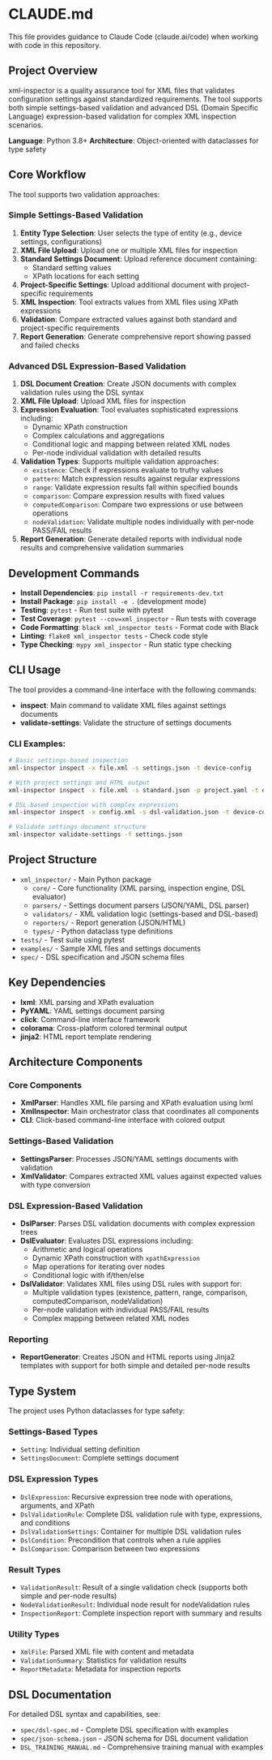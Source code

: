 # CLAUDE.md

This file provides guidance to Claude Code (claude.ai/code) when working with code in this repository.

## Project Overview

xml-inspector is a quality assurance tool for XML files that validates configuration settings against standardized requirements. The tool supports both simple settings-based validation and advanced DSL (Domain Specific Language) expression-based validation for complex XML inspection scenarios.

**Language**: Python 3.8+
**Architecture**: Object-oriented with dataclasses for type safety

## Core Workflow

The tool supports two validation approaches:

### Simple Settings-Based Validation
1. **Entity Type Selection**: User selects the type of entity (e.g., device settings, configurations)
2. **XML File Upload**: Upload one or multiple XML files for inspection
3. **Standard Settings Document**: Upload reference document containing:
   - Standard setting values
   - XPath locations for each setting
4. **Project-Specific Settings**: Upload additional document with project-specific requirements
5. **XML Inspection**: Tool extracts values from XML files using XPath expressions
6. **Validation**: Compare extracted values against both standard and project-specific requirements
7. **Report Generation**: Generate comprehensive report showing passed and failed checks

### Advanced DSL Expression-Based Validation
1. **DSL Document Creation**: Create JSON documents with complex validation rules using the DSL syntax
2. **XML File Upload**: Upload XML files for inspection
3. **Expression Evaluation**: Tool evaluates sophisticated expressions including:
   - Dynamic XPath construction
   - Complex calculations and aggregations
   - Conditional logic and mapping between related XML nodes
   - Per-node individual validation with detailed results
4. **Validation Types**: Supports multiple validation approaches:
   - `existence`: Check if expressions evaluate to truthy values
   - `pattern`: Match expression results against regular expressions
   - `range`: Validate expression results fall within specified bounds
   - `comparison`: Compare expression results with fixed values
   - `computedComparison`: Compare two expressions or use between operations
   - `nodeValidation`: Validate multiple nodes individually with per-node PASS/FAIL results
5. **Report Generation**: Generate detailed reports with individual node results and comprehensive validation summaries

## Development Commands

- **Install Dependencies**: `pip install -r requirements-dev.txt`
- **Install Package**: `pip install -e .` (development mode)
- **Testing**: `pytest` - Run test suite with pytest
- **Test Coverage**: `pytest --cov=xml_inspector` - Run tests with coverage
- **Code Formatting**: `black xml_inspector tests` - Format code with Black
- **Linting**: `flake8 xml_inspector tests` - Check code style
- **Type Checking**: `mypy xml_inspector` - Run static type checking

## CLI Usage

The tool provides a command-line interface with the following commands:

- **inspect**: Main command to validate XML files against settings documents
- **validate-settings**: Validate the structure of settings documents

### CLI Examples:
```bash
# Basic settings-based inspection
xml-inspector inspect -x file.xml -s settings.json -t device-config

# With project settings and HTML output
xml-inspector inspect -x file.xml -s standard.json -p project.yaml -t device-config -o report.html -f html

# DSL-based inspection with complex expressions
xml-inspector inspect -x config.xml -s dsl-validation.json -t device-config

# Validate settings document structure
xml-inspector validate-settings -f settings.json
```

## Project Structure

- `xml_inspector/` - Main Python package
  - `core/` - Core functionality (XML parsing, inspection engine, DSL evaluator)
  - `parsers/` - Settings document parsers (JSON/YAML, DSL parser)
  - `validators/` - XML validation logic (settings-based and DSL-based)
  - `reporters/` - Report generation (JSON/HTML)
  - `types/` - Python dataclass type definitions
- `tests/` - Test suite using pytest
- `examples/` - Sample XML files and settings documents
- `spec/` - DSL specification and JSON schema files

## Key Dependencies

- **lxml**: XML parsing and XPath evaluation
- **PyYAML**: YAML settings document parsing
- **click**: Command-line interface framework
- **colorama**: Cross-platform colored terminal output
- **jinja2**: HTML report template rendering

## Architecture Components

### Core Components
- **XmlParser**: Handles XML file parsing and XPath evaluation using lxml
- **XmlInspector**: Main orchestrator class that coordinates all components
- **CLI**: Click-based command-line interface with colored output

### Settings-Based Validation
- **SettingsParser**: Processes JSON/YAML settings documents with validation
- **XmlValidator**: Compares extracted XML values against expected values with type conversion

### DSL Expression-Based Validation  
- **DslParser**: Parses DSL validation documents with complex expression trees
- **DslEvaluator**: Evaluates DSL expressions including:
  - Arithmetic and logical operations
  - Dynamic XPath construction with `xpathExpression`
  - Map operations for iterating over nodes
  - Conditional logic with if/then/else
- **DslValidator**: Validates XML files using DSL rules with support for:
  - Multiple validation types (existence, pattern, range, comparison, computedComparison, nodeValidation)
  - Per-node validation with individual PASS/FAIL results
  - Complex mapping between related XML nodes

### Reporting
- **ReportGenerator**: Creates JSON and HTML reports using Jinja2 templates with support for both simple and detailed per-node results

## Type System

The project uses Python dataclasses for type safety:

### Settings-Based Types
- `Setting`: Individual setting definition
- `SettingsDocument`: Complete settings document

### DSL Expression Types
- `DslExpression`: Recursive expression tree node with operations, arguments, and XPath
- `DslValidationRule`: Complete DSL validation rule with type, expressions, and conditions
- `DslValidationSettings`: Container for multiple DSL validation rules
- `DslCondition`: Precondition that controls when a rule applies
- `DslComparison`: Comparison between two expressions

### Result Types
- `ValidationResult`: Result of a single validation check (supports both simple and per-node results)
- `NodeValidationResult`: Individual node result for nodeValidation rules
- `InspectionReport`: Complete inspection report with summary and results

### Utility Types
- `XmlFile`: Parsed XML file with content and metadata
- `ValidationSummary`: Statistics for validation results
- `ReportMetadata`: Metadata for inspection reports

## DSL Documentation

For detailed DSL syntax and capabilities, see:
- `spec/dsl-spec.md` - Complete DSL specification with examples
- `spec/json-schema.json` - JSON schema for DSL document validation
- `DSL_TRAINING_MANUAL.md` - Comprehensive training manual with examples